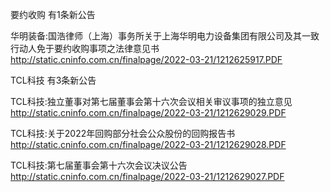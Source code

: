 要约收购 有1条新公告 

华明装备:国浩律师（上海）事务所关于上海华明电力设备集团有限公司及其一致行动人免于要约收购事项之法律意见书 http://static.cninfo.com.cn/finalpage/2022-03-21/1212625917.PDF 

TCL科技 有3条新公告 

TCL科技:独立董事对第七届董事会第十六次会议相关审议事项的独立意见 http://static.cninfo.com.cn/finalpage/2022-03-21/1212629029.PDF 

TCL科技:关于2022年回购部分社会公众股份的回购报告书 http://static.cninfo.com.cn/finalpage/2022-03-21/1212629028.PDF 

TCL科技:第七届董事会第十六次会议决议公告 http://static.cninfo.com.cn/finalpage/2022-03-21/1212629027.PDF 

